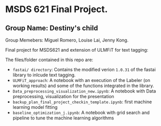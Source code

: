 # MSDS 621 Final Project.

## Group Name: Destiny's child

Group Memebers: Miguel Romero, Louise Lai, Jenny Kong.

Final project for MSDS621 and extension of ULMFiT for text tagging:

The files/folder contained in this repo are:


* `fastai/ directory`: Contains the modified verion `1.0.31` of the fastai library to inlcude text tagging.
* `ULMFiT_approach`: A notebook with an execution of the Labeler (on working results) and some of the functions integrated in the library.
* `Data_preprocessing_visualization_new.ipynb`: A notebook with Data preprocessing, visualization for the presentation
* `backup_plan_final_project_checkin_template.ipynb`: first machine learning model fitting
* `baseline_optimization_j.ipynb`: A notebook with grid search and pipeline to tune the machine learning algorithms

